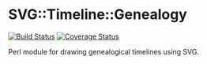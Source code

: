 # SVG::Timeline::Genealogy

[![Build Status](https://github.com/davorg-cpan/svg-timeline-genealogy/actions/workflows/perltest.yml/badge.svg?branch=master)](https://github.com/davorg-cpan/svg-timeline-genealogy/actions/workflows/perltest.yml) [![Coverage Status](https://coveralls.io/repos/github/davorg-cpan/svg-timeline-genealogy/badge.svg?branch=master)](https://coveralls.io/github/davorg-cpan/svg-timeline-genealogy?branch=master)

Perl module for drawing genealogical timelines using SVG.
